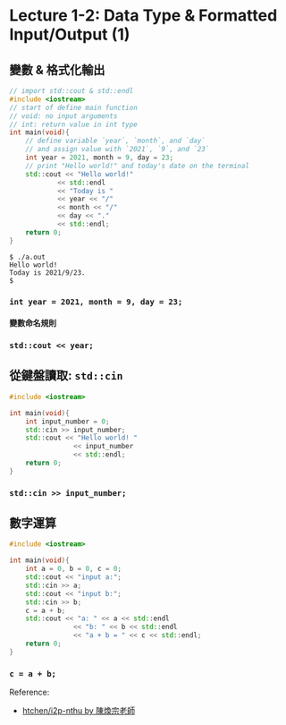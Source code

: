 # Lecture 1-2: Data Type & Formatted Input/Output (1)

## 變數 & 格式化輸出

``` c++
// import std::cout & std::endl
#include <iostream>
// start of define main function
// void: no input arguments
// int: return value in int type
int main(void){
    // define variable `year`, `month`, and `day`
    // and assign value with `2021`, `9`, and `23`
    int year = 2021, month = 9, day = 23;
    // print "Hello world!" and today's date on the terminal
    std::cout << "Hello world!" 
            << std::endl
            << "Today is "
            << year << "/"
            << month << "/"
            << day << "."
            << std::endl;
    return 0;
}
```

```console
$ ./a.out
Hello world!
Today is 2021/9/23.
$
```

### `int year = 2021, month = 9, day = 23;`

#### 變數命名規則

### `std::cout << year;`

## 從鍵盤讀取: `std::cin`

``` c++
#include <iostream>

int main(void){
    int input_number = 0;
    std::cin >> input_number;
    std::cout << "Hello world! " 
                << input_number 
                << std::endl;
    return 0;
}
```

### `std::cin >> input_number;`

## 數字運算

``` c++
#include <iostream>

int main(void){
    int a = 0, b = 0, c = 0;
    std::cout << "input a:";
    std::cin >> a;
    std::cout << "input b:";
    std::cin >> b;
    c = a + b;
    std::cout << "a: " << a << std::endl
                << "b: " << b << std::endl
                << "a + b = " << c << std::endl;
    return 0;
}
```

### `c = a + b;`

Reference:
* [htchen/i2p-nthu by 陳煥宗老師](https://github.com/htchen/i2p-nthu/tree/master/%E7%A8%8B%E5%BC%8F%E8%A8%AD%E8%A8%88%E4%B8%80/Introduction%20to%20programming)